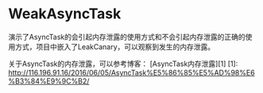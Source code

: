 # WeakAsyncTask

演示了AsyncTask的会引起内存泄露的使用方式和不会引起内存泄露的正确的使用方式，项目中嵌入了LeakCanary，可以观察到发生的内存泄露。

关于AsyncTask的内存泄露，可以参考博客：  [AsyncTask内存泄露][1]
[1]: http://116.196.91.16/2016/06/05/AsyncTask%E5%86%85%E5%AD%98%E6%B3%84%E9%9C%B2/
